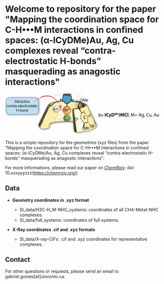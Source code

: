 # Welcome to repository for the paper "Mapping the coordination space for C-H•••M interactions in confined spaces: (α-ICyDMe)Au, Ag, Cu complexes reveal “contra-electrostatic H-bonds” masquerading as anagostic interactions"

![Image of the TOC for the paper](images/toc.png)

This is a simple repository for the geometries (xyz files) from the paper "Mapping the coordination space for C-H•••M interactions in confined spaces: (α-ICyDMe)Au, Ag, Cu complexes reveal “contra-electrostatic H-bonds” masquerading as anagostic interactions".

For more informations, please read our paper on _[ChemRxiv](https://chemrxiv.org/)_: doi: 10.xxxyyyzzz(https://chemrxiv.org/)

## Data
* **Geometry coordinates in .xyz format**
    * SI_data/H3C-H_M-NHC_systems: coordinates of all CH4-Metal-NHC complexes.
    * SI_data/full_systems: coordinates of full systems.

* **X-Ray coordinates .cif and .xyz formats**
    * SI_data/X-ray-CIFs: .cif and .xyz coordinates for representative complexes.

## Contact
For other questions or requests, please send an email to gabriel.gomes[at]utoronto.ca.


